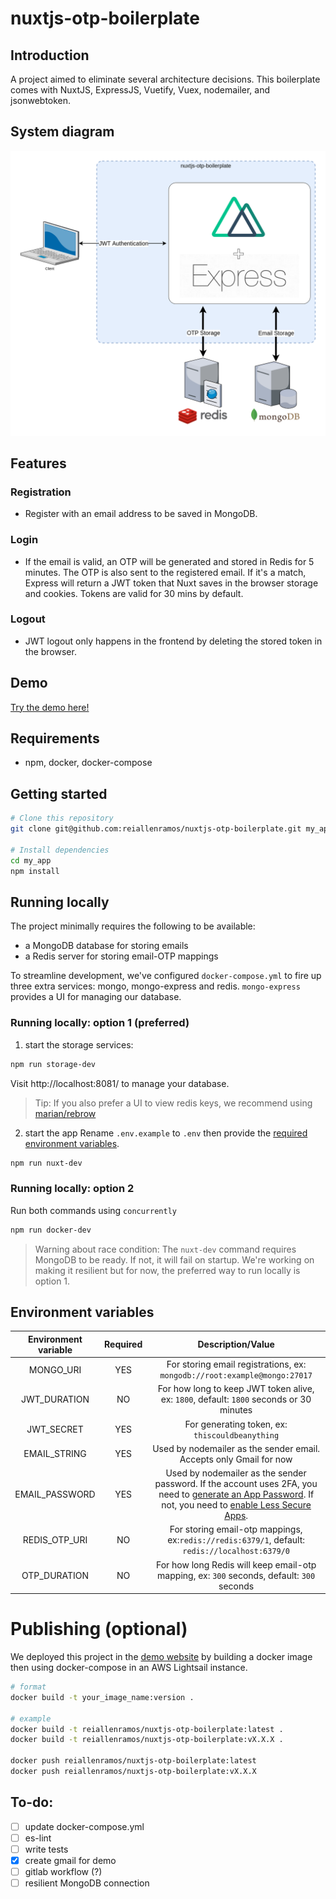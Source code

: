 # nuxtjs-otp-boilerplate

## Introduction
A project aimed to eliminate several architecture decisions. This boilerplate comes with NuxtJS, ExpressJS, Vuetify, Vuex, nodemailer, and jsonwebtoken.


## System diagram

![](assets/system_diagram.png)

## Features
### Registration
  - Register with an email address to be saved in MongoDB.
### Login
  - If the email is valid, an OTP will be generated and stored in Redis for 5 minutes. The OTP is also sent to the registered email. If it's a match, Express will return a JWT token that Nuxt saves in the browser storage and cookies. Tokens are valid for 30 mins by default.
### Logout
  - JWT logout only happens in the frontend by deleting the stored token in the browser.

## Demo
[Try the demo here!](http://3.1.243.203/)

## Requirements
  - npm, docker, docker-compose
  
## Getting started
```bash
# Clone this repository
git clone git@github.com:reiallenramos/nuxtjs-otp-boilerplate.git my_app

# Install dependencies
cd my_app
npm install
```

## Running locally
The project minimally requires the following to be available:
 - a MongoDB database for storing emails
 - a Redis server for storing email-OTP mappings

To streamline development, we've configured `docker-compose.yml` to fire up three extra services: mongo, mongo-express and redis. `mongo-express` provides a UI for managing our database.

### Running locally: option 1 (preferred)

1. start the storage services:
```bash
npm run storage-dev
```
Visit http://localhost:8081/ to manage your database.

> Tip: If you also prefer a UI to view redis keys, we recommend using [marian/rebrow](https://hub.docker.com/r/marian/rebrow/)
2. start the app
Rename `.env.example` to `.env` then provide the [required environment variables](#environment-variables).
```bash
npm run nuxt-dev
```
### Running locally: option 2
Run both commands using `concurrently`
```bash
npm run docker-dev
```
> Warning about race condition: The `nuxt-dev` command requires MongoDB to be ready. If not, it will fail on startup. We're working on making it resilient but for now, the preferred way to run locally is option 1.


## Environment variables

|Environment variable|Required|Description/Value|
|:-:|:-:|:-:|
|MONGO_URI|YES|For storing email registrations, ex: `mongodb://root:example@mongo:27017`|
|JWT_DURATION|NO|For how long to keep JWT token alive, ex: `1800`, default: `1800` seconds or 30 minutes|
|JWT_SECRET|YES|For generating token, ex: `thiscouldbeanything`|
|EMAIL_STRING|YES|Used by nodemailer as the sender email. Accepts only Gmail for now|
|EMAIL_PASSWORD|YES|Used by nodemailer as the sender password. If the account uses 2FA, you need to [generate an App Password](https://support.google.com/accounts/answer/185833?hl=en). If not, you need to [enable Less Secure Apps](https://support.google.com/accounts/answer/6010255?hl=en).|
|REDIS_OTP_URI|NO|For storing email-otp mappings, ex:`redis://redis:6379/1`, default: `redis://localhost:6379/0`|
|OTP_DURATION|NO|For how long Redis will keep email-otp mapping, ex: `300` seconds, default: `300` seconds|

# Publishing (optional)
We deployed this project in the [demo website](#demo) by building a docker image then using docker-compose in an AWS Lightsail instance.

```bash
# format
docker build -t your_image_name:version .

# example
docker build -t reiallenramos/nuxtjs-otp-boilerplate:latest .
docker build -t reiallenramos/nuxtjs-otp-boilerplate:vX.X.X .

docker push reiallenramos/nuxtjs-otp-boilerplate:latest
docker push reiallenramos/nuxtjs-otp-boilerplate:vX.X.X
```

## To-do:
  - [ ] update docker-compose.yml
  - [ ] es-lint
  - [ ] write tests
  - [x] create gmail for demo
  - [ ] gitlab workflow (?)
  - [ ] resilient MongoDB connection
